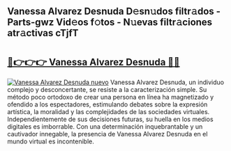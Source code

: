 ## Vanessa Alvarez Desnuda D𝚎sn𝚞dos filtr𝚊dos - Parts-gwz Vid𝚎os f𝚘tos - N𝚞evas filtr𝚊ciones atr𝚊ctivas cTjfT

# <h2><a href="http://mb49xpi.tromn.icu/?c=Vanessa+Alvarez+Desnuda">🔗👉👉👉 Vanessa Alvarez Desnuda 🔗🔗</a></h2>

[![Vanessa Alvarez Desnuda nuevo](https://i.imgur.com/pEAQMta.gif)](http://mb49xpi.tromn.icu/?c=Vanessa+Alvarez+Desnuda)
Vanessa Alvarez Desnuda, un individuo complejo y desconcertante, se resiste a la caracterización simple. Su método poco ortodoxo de crear una persona en línea ha magnetizado y ofendido a los espectadores, estimulando debates sobre la expresión artística, la moralidad y las complejidades de las sociedades virtuales. Independientemente de sus decisiones futuras, su huella en los medios digitales es imborrable. Con una determinación inquebrantable y un cautivador innegable, la presencia de Vanessa Alvarez Desnuda en el mundo virtual es incontenible.
